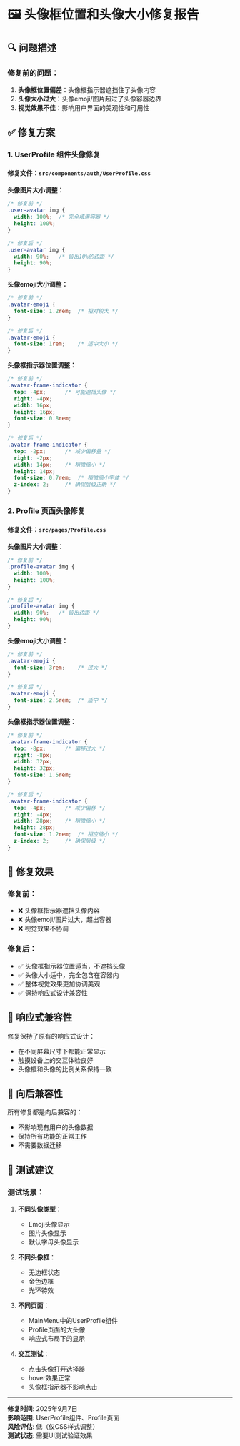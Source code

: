 # 🖼️ 头像框位置和头像大小修复报告

## 🔍 问题描述

### 修复前的问题：
1. **头像框位置偏差**：头像框指示器遮挡住了头像内容
2. **头像大小过大**：头像emoji/图片超过了头像容器边界
3. **视觉效果不佳**：影响用户界面的美观性和可用性

## ✅ 修复方案

### 1. UserProfile 组件头像修复

#### 修复文件：`src/components/auth/UserProfile.css`

**头像图片大小调整：**
```css
/* 修复前 */
.user-avatar img {
  width: 100%;  /* 完全填满容器 */
  height: 100%;
}

/* 修复后 */
.user-avatar img {
  width: 90%;   /* 留出10%的边距 */
  height: 90%;
}
```

**头像emoji大小调整：**
```css
/* 修复前 */
.avatar-emoji {
  font-size: 1.2rem;  /* 相对较大 */
}

/* 修复后 */
.avatar-emoji {
  font-size: 1rem;    /* 适中大小 */
}
```

**头像框指示器位置调整：**
```css
/* 修复前 */
.avatar-frame-indicator {
  top: -4px;      /* 可能遮挡头像 */
  right: -4px;
  width: 16px;
  height: 16px;
  font-size: 0.8rem;
}

/* 修复后 */
.avatar-frame-indicator {
  top: -2px;      /* 减少偏移量 */
  right: -2px;
  width: 14px;    /* 稍微缩小 */
  height: 14px;
  font-size: 0.7rem;  /* 稍微缩小字体 */
  z-index: 2;     /* 确保层级正确 */
}
```

### 2. Profile 页面头像修复

#### 修复文件：`src/pages/Profile.css`

**头像图片大小调整：**
```css
/* 修复前 */
.profile-avatar img {
  width: 100%;
  height: 100%;
}

/* 修复后 */
.profile-avatar img {
  width: 90%;   /* 留出边距 */
  height: 90%;
}
```

**头像emoji大小调整：**
```css
/* 修复前 */
.avatar-emoji {
  font-size: 3rem;    /* 过大 */
}

/* 修复后 */
.avatar-emoji {
  font-size: 2.5rem;  /* 适中 */
}
```

**头像框指示器位置调整：**
```css
/* 修复前 */
.avatar-frame-indicator {
  top: -8px;      /* 偏移过大 */
  right: -8px;
  width: 32px;
  height: 32px;
  font-size: 1.5rem;
}

/* 修复后 */
.avatar-frame-indicator {
  top: -4px;      /* 减少偏移 */
  right: -4px;
  width: 28px;    /* 稍微缩小 */
  height: 28px;
  font-size: 1.2rem;  /* 相应缩小 */
  z-index: 2;     /* 确保层级 */
}
```

## 🎯 修复效果

### 修复前：
- ❌ 头像框指示器遮挡头像内容
- ❌ 头像emoji/图片过大，超出容器
- ❌ 视觉效果不协调

### 修复后：
- ✅ 头像框指示器位置适当，不遮挡头像
- ✅ 头像大小适中，完全包含在容器内
- ✅ 整体视觉效果更加协调美观
- ✅ 保持响应式设计兼容性

## 📱 响应式兼容性

修复保持了原有的响应式设计：
- 在不同屏幕尺寸下都能正常显示
- 触摸设备上的交互体验良好
- 头像框和头像的比例关系保持一致

## 🔄 向后兼容性

所有修复都是向后兼容的：
- 不影响现有用户的头像数据
- 保持所有功能的正常工作
- 不需要数据迁移

## 🧪 测试建议

### 测试场景：
1. **不同头像类型**：
   - Emoji头像显示
   - 图片头像显示
   - 默认字母头像显示

2. **不同头像框**：
   - 无边框状态
   - 金色边框
   - 光环特效

3. **不同页面**：
   - MainMenu中的UserProfile组件
   - Profile页面的大头像
   - 响应式布局下的显示

4. **交互测试**：
   - 点击头像打开选择器
   - hover效果正常
   - 头像框指示器不影响点击

---

**修复时间**: 2025年9月7日  
**影响范围**: UserProfile组件、Profile页面  
**风险评估**: 低（仅CSS样式调整）  
**测试状态**: 需要UI测试验证效果
